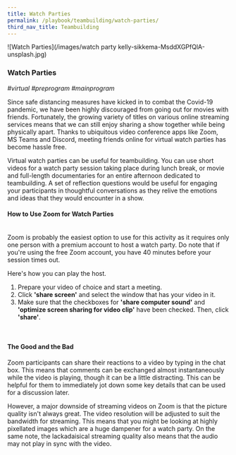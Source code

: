 ```yaml
---
title: Watch Parties 
permalink: /playbook/teambuilding/watch-parties/
third_nav_title: Teambuilding 
---
```

![Watch Parties](/images/watch party kelly-sikkema-MsddXGPfQlA-unsplash.jpg)

### Watch Parties 
*#virtual #preprogram #mainprogram*

Since safe distancing measures have kicked in to combat the Covid-19 pandemic, we have been highly discouraged from going out for movies with friends. Fortunately, the growing variety of titles on various online streaming services means that we can still enjoy sharing a show together while being physically apart. Thanks to ubiquitous video conference apps like Zoom, MS Teams and Discord, meeting friends online for virtual watch parties has become hassle free.  

Virtual watch parties can be useful for teambuilding. You can use short videos for a watch party session taking place during lunch break, or movie and full-length documentaries for an entire afternoon dedicated to teambuilding. A set of reflection questions would be useful for engaging your participants in thoughtful conversations as they relive the emotions and ideas that they would encounter in a show. 

#### How to Use Zoom for Watch Parties  
<br/>  
Zoom is probably the easiest option to use for this activity as it requires only one person with a premium account to host a watch party. Do note that if you're using the free Zoom account, you have 40 minutes before your session times out. 

Here's how you can play the host.  
   1. Prepare your video of choice and start a meeting.  
   2. Click **'share screen'** and select the window that has your video in it.  
   3. Make sure that the checkboxes for **'share computer sound'** and **'optimize screen sharing for video clip'** have been checked. Then, click **'share'**. 
<br/>  

#### The Good and the Bad  
Zoom participants can share their reactions to a video by typing in the chat box. This means that comments can be exchanged almost instantaneously while the video is playing, though it can be a little distracting. This can be helpful for them to immediately jot down some key details that can be used for a discussion later. 

However, a major downside of streaming videos on Zoom is that the picture quality isn't always great. The video resolution will be adjusted to suit the bandwidth for streaming. This means that you might be looking at highly pixellated images which are a huge dampener for a watch party. On the same note, the lackadaisical streaming quality also means that the audio may not play in sync with the video. 
